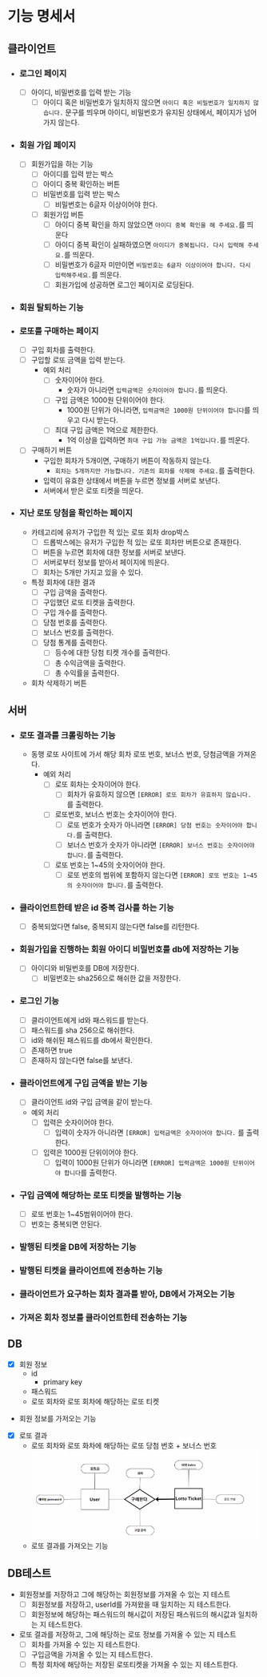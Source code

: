 # 기능 명세서

## 클라이언트

* ### 로그인 페이지
    * [ ] 아이디, 비밀번호를 입력 받는 기능
        * [ ] 아이디 혹은 비밀번호가 일치하지 않으면 `아이디 혹은 비밀번호가 일치하지 않습니다.` 문구를 띄우며 아이디, 비밀번호가 유지된 상태에서, 페이지가 넘어가지 않는다.

* ### 회원 가입 페이지
    * [ ] 회원가입을 하는 기능
        * [ ] 아이디를 입력 받는 박스
        * [ ] 아이디 중복 확인하는 버튼
        * [ ] 비밀번호를 입력 받는 박스
            * [ ] 비밀번호는 6글자 이상이어야 한다.
        * [ ] 회원가입 버튼
            * [ ] 아이디 중복 확인을 하지 않았으면 `아이디 중복 확인을 해 주세요.`를 띄운다
            * [ ] 아이디 중복 확인이 실패하였으면 `아이디가 중복됩니다. 다시 입력해 주세요.`를 띄운다.
            * [ ] 비밀번호가 6글자 미만이면 `비밀번호는 6글자 이상이어야 합니다. 다시 입력해주세요.`를 띄운다.
            * [ ] 회원가입에 성공하면 로그인 페이지로 로딩된다.

* ### 회원 탈퇴하는 기능

* ### 로또를 구매하는 페이지
    * [ ] 구입 회차를 출력한다.
    * [ ] 구입할 로또 금액을 입력 받는다.
        * 예외 처리
            * [ ] 숫자이어야 한다.
                * 숫자가 아니라면 `입력금액은 숫자이어야 합니다.`를 띄운다.
            * [ ] 구입 금액은 1000원 단위이어야 한다.
                * 1000원 단위가 아니라면, `입력금액은 1000원 단위이어야 합니다`를 띄우고 다시 받는다.
            * [ ] 최대 구입 금액은 1억으로 제한한다.
                * 1억 이상을 입력하면 `최대 구입 가능 금액은 1억입니다.`를 띄운다.
    * [ ] 구매하기 버튼
        * 구입한 회차가 5개이면, 구매하기 버튼이 작동하지 않는다.
            * `회차는 5개까지만 가능합니다. 기존의 회차를 삭제해 주세요.`를 출력한다.
        * 입력이 유효한 상태에서 버튼을 누르면  정보를 서버로 보낸다.
        * 서버에서 받은 로또 티켓을 띄운다.

* ### 지난 로또 당첨을 확인하는 페이지
    * 카테고리에 유저가 구입한 적 있는 로또 회차 drop박스
        * [ ] 드롭박스에는 유저가 구입한 적 있는 로또 회차만 버튼으로 존재한다.
        * [ ] 버튼을 누르면 회차에 대한 정보를 서버로 보낸다.
        * [ ] 서버로부터 정보를 받아서 페이지에 띄운다.
        * [ ] 회차는 5개만 가지고 있을 수 있다.

    * 특정 회차에 대한 결과
        * [ ] 구입 금액을 출력한다.
        * [ ] 구입했던 로또 티켓을 출력한다.
        * [ ] 구입 개수를 출력한다.
        * [ ] 당첨 번호를 출력한다.
        * [ ] 보너스 번호를 출력한다.
        * [ ] 당첨 통계를 출력한다.
            * [ ] 등수에 대한 당첨 티켓 개수를 출력한다.
            * [ ] 총 수익금액을 출력한다.
            * [ ] 총 수익률을 출력한다.
    * 회차 삭제하기 버튼


## 서버

* ### 로또 결과를 크롤링하는 기능
    * 동행 로또 사이트에 가서 해당 회차 로또 번호, 보너스 번호, 당첨금액을 가져온다.
        * 예외 처리
            * [ ] 로또 회차는 숫자이어야 한다.
                * [ ] 회차가 유효하지 않으면 `[ERROR] 로또 회차가 유효하지 않습니다.` 를 출력한다.
            * [ ] 로또번호, 보너스 번호는 숫자이어야 한다.
                * [ ] 로또 번호가 숫자가 아니라면 `[ERROR] 당첨 번호는 숫자이어야 합니다.`를 출력한다.
                *  [ ] 보너스 번호가 숫자가 아니라면 `[ERROR] 보너스 번호는 숫자이어야 합니다.`를 출력한다.
            * [ ] 로또 번호는  1~45의 숫자이어야 한다.
                * [ ] 로또 번호의 범위에 포함하지 않는다면 `[ERROR] 로또 번호는 1~45의 숫자이어야 합니다.`를 출력한다.

* ### 클라이언트한테 받은 id 중복 검사를 하는 기능
    * [ ] 중복되었다면 false, 중복되지 않는다면 false를 리턴한다.

* ### 회원가입을 진행하는 회원 아이디 비밀번호를 db에 저장하는 기능
    * [ ] 아이디와 비밀번호를 DB에 저장한다.
        * [ ] 비밀번호는 sha256으로 해쉬한 값을 저장한다.

* ### 로그인 기능
    * [ ] 클라이언트에게 id와 패스워드를 받는다.
    * [ ] 패스워드를 sha 256으로 해쉬한다.
    * [ ] id와 해쉬된 패스워드를 db에서 확인한다.
    * [ ] 존재하면 true
    * [ ] 존재하지 않는다면 false를 보낸다.

* ### 클라이언트에게 구입 금액을 받는 기능
    * [ ] 클라이언트 id와 구입 금액을 같이 받는다.
    * 예외 처리
        * [ ] 입력은 숫자이어야 한다.
            * [ ] 입력이 숫자가 아니라면 `[ERROR] 입력금액은 숫자이어야 합니다.` 를 출력한다.
        * [ ] 입력은 1000원 단위이어야 한다.
            * [ ] 입력이 1000원 단위가 아니라면 `[ERROR] 입력금액은 1000원 단위이어야 합니다`를 출력한다.

* ### 구입 금액에 해당하는 로또 티켓을 발행하는 기능
    * [ ] 로또 번호는 1~45범위이어야 한다.
    * [ ] 번호는 중복되면 안된다.

* ### 발행된 티켓을 DB에 저장하는 기능
* ### 발행된 티켓을 클라이언트에 전송하는 기능
* ### 클라이언트가 요구하는 회차 결과를 받아, DB에서 가져오는 기능
* ### 가져온 회차 정보를 클라이언트한테 전송하는 기능


## DB

* [x] 회원 정보
    * id
        * primary key
    * 패스워드
    * 로또 회차와 로또 회차에 해당하는 로또 티켓
* 회원 정보를 가저오는 기능
* [x] 로또 결과
    * 로또 회차와 로또 화차에 해당하는 로또 당첨 번호 + 보너스 번호
      ![img.png](img.png)
    * 로또 결과를 가져오는 기능

## DB테스트

* 회원정보를 저장하고 그에 해당하는 회원정보를 가져올 수 있는 지 테스트
  * [ ] 회원정보를 저장하고, userId를 가져왔을 때 일치하는 지 테스트한다.
  * [ ] 회원정보에 해당하는 패스워드의 해시값이 저장된 패스워드의 해시값과 일치하는 지 테스트한다.
* 로또 결과를 저장하고, 그에 해당하는 로또 정보를 가져올 수 있는 지 테스트
    * [ ] 회차를 가져올 수 있는 지 테스트한다.
    * [ ] 구입금액을 가져올 수 있는 지 테스트한다.
    * [ ] 특정 회차에 해당하는 저장된 로또티켓을 가져올 수 있는 지 테스트한다.

